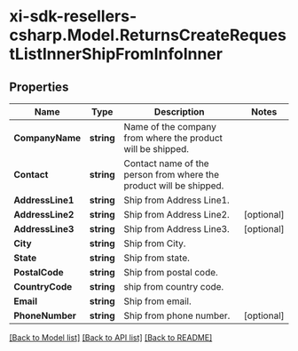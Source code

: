 # xi-sdk-resellers-csharp.Model.ReturnsCreateRequestListInnerShipFromInfoInner

## Properties

Name | Type | Description | Notes
------------ | ------------- | ------------- | -------------
**CompanyName** | **string** | Name of the company from where the product will be shipped. | 
**Contact** | **string** | Contact name of the person from where the product will be shipped. | 
**AddressLine1** | **string** | Ship from Address Line1. | 
**AddressLine2** | **string** | Ship from Address Line2. | [optional] 
**AddressLine3** | **string** | Ship from Address Line3. | [optional] 
**City** | **string** | Ship from City. | 
**State** | **string** | Ship from state. | 
**PostalCode** | **string** | Ship from postal code. | 
**CountryCode** | **string** | ship from country code. | 
**Email** | **string** | Ship from email. | 
**PhoneNumber** | **string** | Ship from phone number. | [optional] 

[[Back to Model list]](../README.md#documentation-for-models) [[Back to API list]](../README.md#documentation-for-api-endpoints) [[Back to README]](../README.md)


